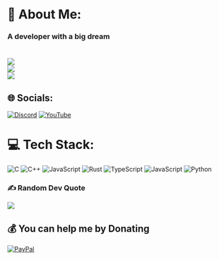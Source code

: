 # 💫 About Me:
### A developer with a big dream

#
![](https://github-readme-stats.vercel.app/api?username=kleo-dev&theme=gruvbox&hide_border=true&include_all_commits=false&count_private=false)<br/>
![](https://github-readme-streak-stats.herokuapp.com/?user=kleo-dev&theme=gruvbox&hide_border=true)<br/>
![](https://github-readme-stats.vercel.app/api/top-langs/?username=kleo-dev&theme=gruvbox&hide_border=true&include_all_commits=false&count_private=false&layout=compact)

## 🌐 Socials:
[![Discord](https://img.shields.io/badge/Discord-%237289DA.svg?logo=discord&logoColor=white)](https://discord.gg/nCePwckd4q) [![YouTube](https://img.shields.io/badge/YouTube-%23FF0000.svg?logo=YouTube&logoColor=white)](https://youtube.com/@@KleoCodes) 

# 💻 Tech Stack:
![C](https://img.shields.io/badge/c-%2300599C.svg?style=for-the-badge&logo=c&logoColor=white) ![C++](https://img.shields.io/badge/c++-%2300599C.svg?style=for-the-badge&logo=c%2B%2B&logoColor=white) ![JavaScript](https://img.shields.io/badge/javascript-%23323330.svg?style=for-the-badge&logo=javascript&logoColor=%23F7DF1E) ![Rust](https://img.shields.io/badge/rust-%23000000.svg?style=for-the-badge&logo=rust&logoColor=white) ![TypeScript](https://img.shields.io/badge/typescript-%23007ACC.svg?style=for-the-badge&logo=typescript&logoColor=white) ![JavaScript](https://img.shields.io/badge/javascript-%23323330.svg?style=for-the-badge&logo=javascript&logoColor=%23F7DF1E) ![Python](https://img.shields.io/badge/python-3670A0?style=for-the-badge&logo=python&logoColor=ffdd54)

### ✍️ Random Dev Quote
![](https://quotes-github-readme.vercel.app/api?type=horizontal&theme=gruvbox)

  ## 💰 You can help me by Donating
  [![PayPal](https://img.shields.io/badge/PayPal-00457C?style=for-the-badge&logo=paypal&logoColor=white)](https://paypal.me/KlestiSelimaj) 

  
<!-- Proudly created with GPRM ( https://gprm.itsvg.in ) -->
